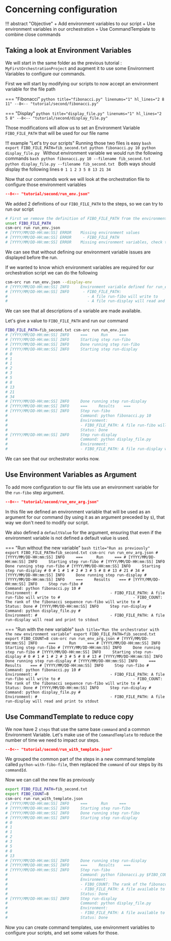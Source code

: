 # Concerning configuration


!!! abstract "Objective"
    + Add environment variables to our script
    + Use environment variables in our orchestration
    + Use CommandTemplate to combine close commands

## Taking a look at Environment Variables

We will start in the same folder as the previous tutorial : `MyFirstOrchestrationProject` 
and augment it to use some Environment Variables to configure our commands.

First we will start by modifying our scripts to now accept an environment variable for the file path

=== "Fibonacci"
    ```python title="fibonacci.py" linenums="1" hl_lines="2 8 11"
    --8<-- "tutorial/second/fibonacci.py"
    ```

=== "Display"
    ```python title="display_file.py" linenums="1" hl_lines="2 5 8"
    --8<-- "tutorial/second/display_file.py"
    ```

Those modifications will allow us to set an Environment Variable `FIBO_FILE_PATH` that will be used for our file name

!!! example "Let's try our scripts"
    Running those two files is easy
    ```bash
    export FIBO_FILE_PATH=fib_second.txt
    python fibonacci.py 10
    python display_file.py
    ```
    Without environment variable we would run the following commands
    ```bash
    python fibonacci.py 10 --filename fib_second.txt
    python display_file.py --filename fib_second.txt
    ```
    Both ways should display the following lines
    ```
    0
    1
    1
    2
    3
    5
    8
    13
    21
    34
    ```

Now that our commands work we will look at the orchestration file to configure those environment variables

```json title="run_env.json" hl_lines="7-11 18-21"
--8<-- "tutorial/second/run_env.json"
```

We added 2 definitions of our `FIBO_FILE_PATH` to the steps, so we can try to run our script

```bash title="Run the orchestrator without the environment variable"
# First we remove the definition of FIBO_FILE_PATH from the environment for the example
unset FIBO_FILE_PATH
csm-orc run run_env.json
# [YYYY/MM/DD-HH:mm:SS] ERROR    Missing environment values
# [YYYY/MM/DD-HH:mm:SS] ERROR     - FIBO_FILE_PATH 
# [YYYY/MM/DD-HH:mm:SS] ERROR    Missing environment variables, check the logs
```

We can see that without defining our environment variable issues are displayed before the run.

If we wanted to know which environment variables are required for our orchestration script we can do the following

```bash title="Getting information about environment variables"
csm-orc run run_env.json --display-env
# [YYYY/MM/DD-HH:mm:SS] INFO     Environment variable defined for run_env.json
# [YYYY/MM/DD-HH:mm:SS] INFO      - FIBO_FILE_PATH:
#                                   - A file run-fibo will write to
#                                   - A file run-display will read and print to stdout
```

We can see that all descriptions of a variable are made available.

Let's give a value to `FIBO_FILE_PATH` and run our command

```bash title="Run the orchestrator with the environment variable"
FIBO_FILE_PATH=fib_second.txt csm-orc run run_env.json
# [YYYY/MM/DD-HH:mm:SS] INFO     ===      Run     ===
# [YYYY/MM/DD-HH:mm:SS] INFO     Starting step run-fibo
# [YYYY/MM/DD-HH:mm:SS] INFO     Done running step run-fibo
# [YYYY/MM/DD-HH:mm:SS] INFO     Starting step run-display
# 0
# 1
# 1
# 2
# 3
# 5
# 8
# 13
# 21
# 34
# [YYYY/MM/DD-HH:mm:SS] INFO     Done running step run-display
# [YYYY/MM/DD-HH:mm:SS] INFO     ===     Results    ===
# [YYYY/MM/DD-HH:mm:SS] INFO     Step run-fibo
#                                Command: python fibonacci.py 10
#                                Environment:
#                                - FIBO_FILE_PATH: A file run-fibo will write to
#                                Status: Done
# [YYYY/MM/DD-HH:mm:SS] INFO     Step run-display
#                                Command: python display_file.py
#                                Environment:
#                                - FIBO_FILE_PATH: A file run-display will read and print to stdout
```

We can see that our orchestrator works now.

## Use Environment Variables as Argument

To add more configuration to our file lets use an environment variable for the `run-fibo` step argument.

```json title="run_env_arg.json" hl_lines="6 11-14"
--8<-- "tutorial/second/run_env_arg.json"
```

In this file we defined an environment variable that will be used as an argument for our command (by using it as an argument preceded by `$`), 
that way we don't need to modify our script.

We also defined a `defaultValue` for the argument, 
ensuring that even if the environment variable is not defined a default value is used.

=== "Run without the new variable"
    ```bash title="Run as previously"
    export FIBO_FILE_PATH=fib_second.txt
    csm-orc run run_env_arg.json
    # [YYYY/MM/DD-HH:mm:SS] INFO     ===      Run     ===
    # [YYYY/MM/DD-HH:mm:SS] INFO     Starting step run-fibo
    # [YYYY/MM/DD-HH:mm:SS] INFO     Done running step run-fibo
    # [YYYY/MM/DD-HH:mm:SS] INFO     Starting step run-display
    # 0
    # 1
    # 1
    # 2
    # 3
    # 5
    # 8
    # 13
    # 21
    # 34
    # [YYYY/MM/DD-HH:mm:SS] INFO     Done running step run-display
    # [YYYY/MM/DD-HH:mm:SS] INFO     ===     Results    ===
    # [YYYY/MM/DD-HH:mm:SS] INFO     Step run-fibo
    #                                Command: python fibonacci.py 10
    #                                Environment:
    #                                - FIBO_FILE_PATH: A file run-fibo will write to
    #                                - FIBO_COUNT: The rank of the fibonacci sequence run-fibo will write to
    #                                Status: Done
    # [YYYY/MM/DD-HH:mm:SS] INFO     Step run-display
    #                                Command: python display_file.py
    #                                Environment:
    #                                - FIBO_FILE_PATH: A file run-display will read and print to stdout
    ```

=== "Run with the new variable"
    ```bash title="Run the orchestrator with the new environment variable"
    export FIBO_FILE_PATH=fib_second.txt
    export FIBO_COUNT=8
    csm-orc run run_env_arg.json
    # [YYYY/MM/DD-HH:mm:SS] INFO     ===      Run     ===
    # [YYYY/MM/DD-HH:mm:SS] INFO     Starting step run-fibo
    # [YYYY/MM/DD-HH:mm:SS] INFO     Done running step run-fibo
    # [YYYY/MM/DD-HH:mm:SS] INFO     Starting step run-display
    # 0
    # 1
    # 1
    # 2
    # 3
    # 5
    # 8
    # 13
    # [YYYY/MM/DD-HH:mm:SS] INFO     Done running step run-display
    # [YYYY/MM/DD-HH:mm:SS] INFO     ===     Results    ===
    # [YYYY/MM/DD-HH:mm:SS] INFO     Step run-fibo
    #                                Command: python fibonacci.py 10
    #                                Environment:
    #                                - FIBO_FILE_PATH: A file run-fibo will write to
    #                                - FIBO_COUNT: The rank of the fibonacci sequence run-fibo will write to
    #                                Status: Done
    # [YYYY/MM/DD-HH:mm:SS] INFO     Step run-display
    #                                Command: python display_file.py
    #                                Environment:
    #                                - FIBO_FILE_PATH: A file run-display will read and print to stdout
    ```

## Use CommandTemplate to reduce copy

We now have 2 `steps` that use the same base `command` and a common Environment Variable. 
Let's make use of the `CommandTemplate` to reduce the number of time we need to impact our steps.

```json title="run_with_template.json" hl_lines="5 16 21-31"
--8<-- "tutorial/second/run_with_template.json"
```

We grouped the common part of the steps in a new command template called `python-with-fibo-file`, 
then replaced the `command` of our steps by its `commandId`.

Now we can call the new file as previously

```bash title="Run the orchestrator with a command template"
export FIBO_FILE_PATH=fib_second.txt
export FIBO_COUNT=8 
csm-orc run run_with_template.json
# [YYYY/MM/DD-HH:mm:SS] INFO     ===      Run     ===
# [YYYY/MM/DD-HH:mm:SS] INFO     Starting step run-fibo
# [YYYY/MM/DD-HH:mm:SS] INFO     Done running step run-fibo
# [YYYY/MM/DD-HH:mm:SS] INFO     Starting step run-display
# 0
# 1
# 1
# 2
# 3
# 5
# 8
# 13
# [YYYY/MM/DD-HH:mm:SS] INFO     Done running step run-display
# [YYYY/MM/DD-HH:mm:SS] INFO     ===     Results    ===
# [YYYY/MM/DD-HH:mm:SS] INFO     Step run-fibo
#                                Command: python fibonacci.py $FIBO_COUNT
#                                Environment:
#                                - FIBO_COUNT: The rank of the fibonacci sequence run-fibo will write to
#                                - FIBO_FILE_PATH: A file available to the command
#                                Status: Done
# [YYYY/MM/DD-HH:mm:SS] INFO     Step run-display
#                                Command: python display_file.py
#                                Environment:
#                                - FIBO_FILE_PATH: A file available to the command
#                                Status: Done
```

Now you can create command templates, use environment variables to configure your scripts, and set some values for those.